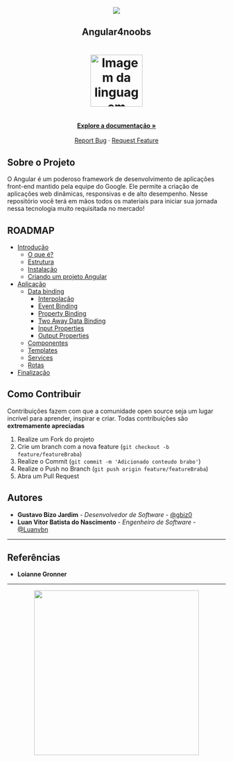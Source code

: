 <!-- Logo 4noobs -->

<p align="center">
  <a href="https://github.com/he4rt/4noobs" target="_blank">
    <img src="./.github/header_4noobs.svg">
  </a>
</p>

<!-- Title -->

<p align="center">
  <h2 align="center">Angular4noobs</h2>

  <h1 align="center"><img src="https://cdn.jsdelivr.net/gh/devicons/devicon/icons/angularjs/angularjs-original.svg" alt="Imagem da linguagem" width="120"></h1>
  
  <p align="center">
    <br />
    <a href="https://angular.io/docs"><strong>Explore a documentação »</strong></a>
    <br />
    <br />
    <a href="https://github.com/gbiz0/angular4noobs/issues">Report Bug</a>
    ·
    <a href="https://github.com/gbiz0/angular4noobs/issues">Request Feature</a>
  </p>
</p>
    
 <!-- ABOUT THE PROJECT -->

## Sobre o Projeto
O Angular é um poderoso framework de desenvolvimento de aplicações front-end mantido pela equipe do Google. Ele permite a criação de aplicações web dinâmicas, responsivas e de alto desempenho. Nesse repositório você terá em mãos todos os materiais para iniciar sua jornada nessa tecnologia muito requisitada no mercado!

<!-- ROADMAP OF PROJECT -->

## ROADMAP

- [Introdução](https://github.com/gbiz0/angular4noobs/tree/main/content/intro)
  - [O que é?](https://github.com/gbiz0/angular4noobs/blob/main/content/intro/README.md)
  - [Estrutura](https://github.com/gbiz0/angular4noobs/blob/main/content/intro/estrutura.md)
  - [Instalação](https://github.com/gbiz0/angular4noobs/blob/main/content/intro/instalacao.md)
  - [Criando um projeto Angular](https://github.com/gbiz0/angular4noobs/blob/main/content/intro/helloworld.md)
- [Aplicação](https://github.com/gbiz0/angular4noobs/blob/main/content/aplicacao)
  - [Data binding](https://github.com/Luanvbn/angular4noobs/blob/feature/databinding/content/aplicacao/data-binding.md)
    - [Interpolação](https://github.com/Luanvbn/angular4noobs/blob/feature/databinding/content/aplicacao/dataBinding/interpolacao.md)
    - [Event Binding](https://github.com/Luanvbn/angular4noobs/blob/feature/databinding/content/aplicacao/dataBinding/eventBinding.md)
    - [Property Binding](https://github.com/Luanvbn/angular4noobs/blob/feature/databinding/content/aplicacao/dataBinding/propertyBinding.md)
    - [Two Away Data Binding](https://github.com/Luanvbn/angular4noobs/blob/feature/databinding/content/aplicacao/dataBinding/twoAwayDataBinding.md)
    - [Input Properties](https://github.com/Luanvbn/angular4noobs/blob/feature/databinding/content/aplicacao/dataBinding/inputProperties.md)
    - [Output Properties](https://github.com/Luanvbn/angular4noobs/blob/feature/databinding/content/aplicacao/dataBinding/outputProperties.md)
  - [Componentes](https://github.com/gbiz0/angular4noobs/blob/main/content/aplicacao/components.md)
  - [Templates](https://github.com/gbiz0/angular4noobs/blob/main/content/aplicacao/template.md)
  - [Services](https://github.com/gbiz0/angular4noobs/blob/main/content/aplicacao/services.md)
  - [Rotas](https://github.com/gbiz0/angular4noobs/blob/main/content/aplicacao/rotas.md)
- [Finalização](https://github.com/gbiz0/angular4noobs/blob/main/content/finalizacao/README.md)

<!-- CONTRIBUTING -->

## Como Contribuir

Contribuições fazem com que a comunidade open source seja um lugar incrível para aprender, inspirar e criar. Todas contribuições
são **extremamente apreciadas**

1. Realize um Fork do projeto
2. Crie um branch com a nova feature (`git checkout -b feature/featureBraba`)
3. Realize o Commit (`git commit -m 'Adicionado conteudo brabo'`)
4. Realize o Push no Branch (`git push origin feature/featureBraba`)
5. Abra um Pull Request

## Autores

- **Gustavo Bizo Jardim** - _Desenvolvedor de Software_ - [@gbiz0](https://twitter.com/gustavo_bizo)
- **Luan Vitor Batista do Nascimento** - _Engenheiro de Software_ - [@Luanvbn](https://twitter.com/Luanvbn)
---

## Referências

- **Loianne Gronner** 

---

<p align="center">
  <a href="https://github.com/he4rt/4noobs" target="_blank">
    <img src="./.github/footer_4noobs.svg" width="380">
  </a>
</p>